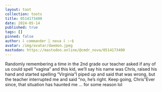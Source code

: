 ```yaml
---
layout: toot
collection: toots
title: 0514173400
date: 2024-05-14
published: true
tags: []
pinned: false
author: ⸸ commander ░ nova ⸸ :~$
avatar: /img/avatar/daemon.jpeg
mastodon: https://mastodon.online/@cmdr_nova/0514173400
---
```


Randomly remembering a time in the 2nd grade our teacher asked if any of us could spell “vagina” and this kid, we’ll say his name was Chris, raised his hand and started spelling “Virginia”I piped up and said that was wrong, but the teacher interrupted me and said “no, he’s right. Keep going, Chris”Ever since, that situation has haunted me … for some reason lol
